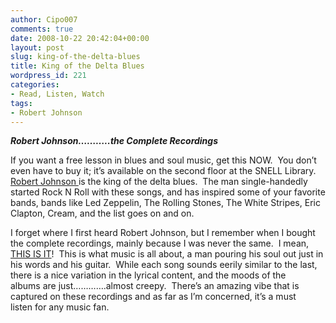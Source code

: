 ```yaml
---
author: Cipo007
comments: true
date: 2008-10-22 20:42:04+00:00
layout: post
slug: king-of-the-delta-blues
title: King of the Delta Blues
wordpress_id: 221
categories:
- Read, Listen, Watch
tags:
- Robert Johnson
---
```


**_Robert Johnson………..the Complete Recordings_**




If you want a free lesson in blues and soul music, get this NOW.  You don’t even have to buy it; it’s available on the second floor at the SNELL Library.  [Robert Johnson ](http://www.deltahaze.com/30/rj.html)is the king of the delta blues.  The man single-handedly started Rock N Roll with these songs, and has inspired some of your favorite bands, bands like Led Zeppelin, The Rolling Stones, The White Stripes, Eric Clapton, Cream, and the list goes on and on.




I forget where I first heard Robert Johnson, but I remember when I bought the complete recordings, mainly because I was never the same.  I mean, [THIS IS IT](http://nucat.lib.neu.edu/search~S13?/ajohnson%2C+robert/ajohnson+robert/1%2C65%2C115%2CE/frameset&FF=ajohnson+robert+d+1938&7%2C%2C8)!  This is what music is all about, a man pouring his soul out just in his words and his guitar.  While each song sounds eerily similar to the last, there is a nice variation in the lyrical content, and the moods of the albums are just………….almost creepy.  There’s an amazing vibe that is captured on these recordings and as far as I’m concerned, it’s a must listen for any music fan.
